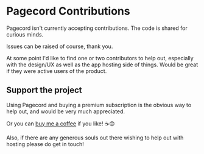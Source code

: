
# Pagecord Contributions

Pagecord isn't currently accepting contributions. The code is shared for curious minds.

Issues can be raised of course, thank you.

At some point I'd like to find one or two contributors to help out, especially with the design/UX as well as the app hosting side of things. Would be great if they were active users of the product.

## Support the project

Using Pagecord and buying a premium subscription is the obvious way to help out, and would be very much appreciated.

Or you can [buy me a coffee](https://buymeacoffee.com/heyolly) if you like! ☕️😊

Also, if there are any generous souls out there wishing to help out with hosting please do get in touch!
